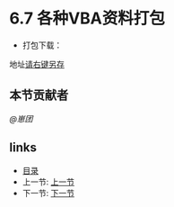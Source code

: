 # 6.7 各种VBA资料打包
- 打包下载：

地址[请右键另存](files/6.7.rar)

## 本节贡献者
*@崽团*

## links
  * [目录](<preface.md>)
  * 上一节: [上一节](<06.6.md>)
  * 下一节: [下一节](<06.8.md>)
